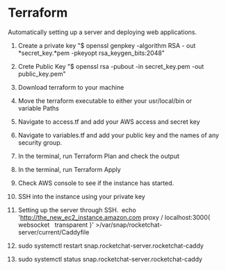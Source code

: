 # Terraform
Automatically setting up a server and deploying web applications. 

1. Create a private key
    "$ openssl genpkey -algorithm RSA - out *secret_key.*pem -pkeyopt rsa_keygen_bits:2048"
2. Crete Public Key
    "$ openssl rsa -pubout -in secret_key.pem -out public_key.pem"
3. Download terraform to your machine
4. Move the terraform executable to either your usr/local/bin or variable Paths
5. Navigate to access.tf and add your AWS access and secret key
6. Navigate to variables.tf and add your public key and the names of any security group.
7. In the terminal, run Terraform Plan and check the output
8. In the terminal, run Terraform Apply
9. Check AWS console to see if the instance has started.
10. SSH into the instance using your private key

1. Setting up the server through SSH. 
    echo 'http://the_new_ec2_instance.amazon.com
    proxy / localhost:3000{
      websocket
      transparent
    }' >/var/snap/rocketchat-server/current/Caddyfile
2. sudo systemctl restart snap.rocketchat-server.rocketchat-caddy
3. sudo systemctl status snap.rocketchat-server.rocketchat-caddy

